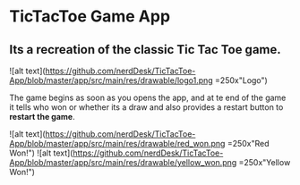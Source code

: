 # TicTacToe Game App
## Its a recreation of the classic Tic Tac Toe game.
![alt text](https://github.com/nerdDesk/TicTacToe-App/blob/master/app/src/main/res/drawable/logo1.png =250x"Logo")

The game begins as soon as you opens the app, and at te end of the game it tells who won or whether its a draw and also provides a restart button to **restart the game**.

![alt text](https://github.com/nerdDesk/TicTacToe-App/blob/master/app/src/main/res/drawable/red_won.png =250x"Red Won!")
![alt text](https://github.com/nerdDesk/TicTacToe-App/blob/master/app/src/main/res/drawable/yellow_won.png =250x"Yellow Won!")
